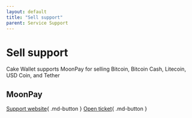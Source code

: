 ```yaml
---
layout: default
title: "Sell support"
parent: Service Support
---
```


# Sell support

Cake Wallet supports MoonPay for selling Bitcoin, Bitcoin Cash, Litecoin, USD Coin, and Tether

## MoonPay

[Support website](https://support.moonpay.com/){ .md-button }
[Open ticket](https://support.moonpay.com/hc/en-gb/requests/new){ .md-button }
